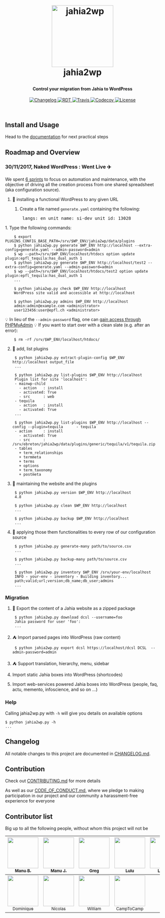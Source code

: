 <!-- markdownlint-disable -->
<h1 align="center" style="margin:1em">
  <a href="https://jahia2wp.readthedocs.org/">
    <img src="./docs/static/jahia2wp.png"
         alt="jahia2wp"
         width="200"></a>
  <br />
  jahia2wp
</h1>

<h4 align="center">
  Control your migration from Jahia to WordPress
</h4>

<p align="center">
  <a href="https://github.com/epfl-idevelop/jahia2wp/blob/master/docs/CHANGELOG.md">
    <img src="https://img.shields.io/github/release/epfl-idevelop/jahia2wp.svg"
         alt="Changelog">
  </a>
  <a href="http://jahia2wp.readthedocs.io">
    <img src="https://img.shields.io/readthedocs/jahia2wp.svg"
         alt="RDT">
  </a>
  <a href="https://travis-ci.org/epfl-idevelop/jahia2wp">
    <img src="https://travis-ci.org/epfl-idevelop/jahia2wp.svg?branch=master"
         alt="Travis">
  </a>
  <a href="https://codecov.io/gh/epfl-idevelop/jahia2wp">
    <img src="https://codecov.io/gh/epfl-idevelop/jahia2wp/branch/master/graph/badge.svg"
         alt="Codecov" />
  </a>
  <a href="https://github.com/epfl-idevelop/jahia2wp/blob/master/LICENSE">
    <img src="https://img.shields.io/badge/license-MIT-blue.svg"
         alt="License" />
  </a>
</p>
<br>

## Install and Usage

Head to the [documentation](http://jahia2wp.readthedocs.io/en/master/) for next practical steps

## Roadmap and Overview

### 30/11/2017, Naked WordPress : Went Live :airplane:

We spent [6 sprints](https://github.com/epfl-idevelop/jahia2wp/projects/1?) to focus on automation and maintenance, with the objective of driving all the creation process from one shared spreadsheet (aka configuration source).

1. :balloon: installing a functional WordPress to any given URL

   1. Create a file named `generate.yaml` containing the following:<pre>
langs: en
unit_name: si-dev
unit_id: 13028
</pre>
   1. Type the following commands:

        $ export PLUGINS_CONFIG_BASE_PATH=/srv/$WP_ENV/jahia2wp/data/plugins
        $ python jahia2wp.py generate $WP_ENV http://localhost --extra-config=generate.yaml --admin-password=admin
        $ wp --path=/srv/$WP_ENV/localhost/htdocs option update plugin:epfl_tequila:has_dual_auth 1
        $ python jahia2wp.py generate $WP_ENV http://localhost/test2 --extra-config=generate.yaml --admin-password=admin
        $ wp --path=/srv/$WP_ENV/localhost/htdocs/test2 option update plugin:epfl_tequila:has_dual_auth 1
        ...

        $ python jahia2wp.py check $WP_ENV http://localhost
        WordPress site valid and accessible at http://localhost

        $ python jahia2wp.py admins $WP_ENV http://localhost
        admin:admin@example.com <administrator>
        user123456:user@epfl.ch <administrator>

💡 In lieu of the `--admin-password` flag, one can [gain access through PHPMyAdmin](https://codex.wordpress.org/Resetting_Your_Password#Through_phpMyAdmin)
💡 If you want to start over with a clean slate (e.g. after an error):

        $ rm -rf /srv/$WP_ENV/localhost/htdocs/

2. :tada: add, list plugins

        $ python jahia2wp.py extract-plugin-config $WP_ENV http://localhost output_file
        ...

        $ python jahia2wp.py list-plugins $WP_ENV http://localhost
        Plugin list for site 'localhost':
        - mainwp-child
          - action   : install
          - activated: True
          - src      : web
        - tequila
          - action   : install
          - activated: True
        ...

        $ python jahia2wp.py list-plugins $WP_ENV http://localhost --config --plugin=tequila      - tequila
        - action     : install
          - activated: True
          - src      : /srv/ebreton/jahia2wp/data/plugins/generic/tequila/v1/tequila.zip
        - tables
          + term_relationships
          + termmeta
          + terms
          + options
          + term_taxonomy
          + postmeta
        
3. :construction: maintaining the website and the plugins

        $ python jahia2wp.py version $WP_ENV http://localhost
        4.8

        $ python jahia2wp.py clean $WP_ENV http://localhost
        ...

        $ python jahia2wp.py backup $WP_ENV http://localhost
        ...

4. :champagne: applying those them functionalities to every row of our configuration source

        $ python jahia2wp.py generate-many path/to/source.csv
        ...

        $ python jahia2wp.py backup-many path/to/source.csv
        ...

        $ python jahia2wp.py inventory $WP_ENV /srv/your-env/localhost
        INFO - your-env - inventory - Building inventory...
        path;valid;url;version;db_name;db_user;admins
        ...

### Migration

1. :gift_heart: Export the content of a Jahia website as a zipped package

        $ python jahia2wp.py download dcsl --username=foo
        Jahia password for user 'foo':
        ...

1. :tent: Import parsed pages into WordPress (raw content)

        $ python jahia2wp.py export dcsl https://localhost/dcsl DCSL  --admin-password=admin

1. :tent: Support translation, hierarchy, menu, sidebar
1. Import static Jahia boxes into WordPress (shortcodes)
1. Import web-services powered Jahia boxes into WordPress (people, faq, actu, memento, infoscience, and so on ...)

### Help

Calling jahia2wp.py with `-h` will give you details on available options

    $ python jahia2wp.py -h
    ...

## Changelog

All notable changes to this project are documented in [CHANGELOG.md](./docs/CHANGELOG.md).

## Contribution

Check out [CONTRIBUTING.md](./docs/CONTRIBUTING.md) for more details

As well as our [CODE_OF_CONDUCT.md](./docs/CODE_OF_CONDUCT.md), where we pledge to making participation in our project and our community a harassment-free experience for everyone

## Contributor list

Big up to all the following people, without whom this project will not be

| [<img src="https://avatars0.githubusercontent.com/u/490665?v=4s=100" width="100px;"/><br /><sub>Manu B.</sub>](https://github.com/ebreton)<br /> | [<img src="https://avatars0.githubusercontent.com/u/2668031?v=4s=100" width="100px;"/><br /><sub>Manu J. </sub>](https://github.com/jaepetto)<br /> | [<img src="https://avatars0.githubusercontent.com/u/4997224?v=4s=100" width="100px;"/><br /><sub>Greg</sub>](https://github.com/GregLeBarbar)<br /> | [<img src="https://avatars0.githubusercontent.com/u/11942430?v=4s=100" width="100px;"/><br /><sub>Lulu</sub>](https://github.com/LuluTchab)<br /> | [<img src="https://avatars0.githubusercontent.com/u/25363740?v=4s=100" width="100px;"/><br /><sub>Laurent</sub>](https://github.com/lboatto)<br /> | [<img src="https://avatars0.githubusercontent.com/u/29034311?v=4s=100" width="100px;"/><br /><sub>Luc</sub>](https://github.com/lvenries)<br /> | <br /> |
| :---: | :---: | :---: | :---: | :---: | :---: | :---: |
| [<img src="https://avatars0.githubusercontent.com/u/1629585?v=4s=100" width="100px;"/><br /><sub>Dominique</sub>](https://github.com/domq)<br /> | [<img src="https://avatars0.githubusercontent.com/u/176002?v=4s=100" width="100px;"/><br /><sub>Nicolas </sub>](https://github.com/ponsfrilus)<br /> | [<img src="https://avatars0.githubusercontent.com/u/2843501?v=4s=100" width="100px;"/><br /><sub>William </sub>](https://github.com/williambelle)<br /> | [<img src="https://avatars0.githubusercontent.com/u/28109?v=4s=100" width="100px;"/><br /><sub>CampToCamp</sub>](https://github.com/camptocamp)<br /> | <br /> | <br /> | | <br /> | <br /> |

